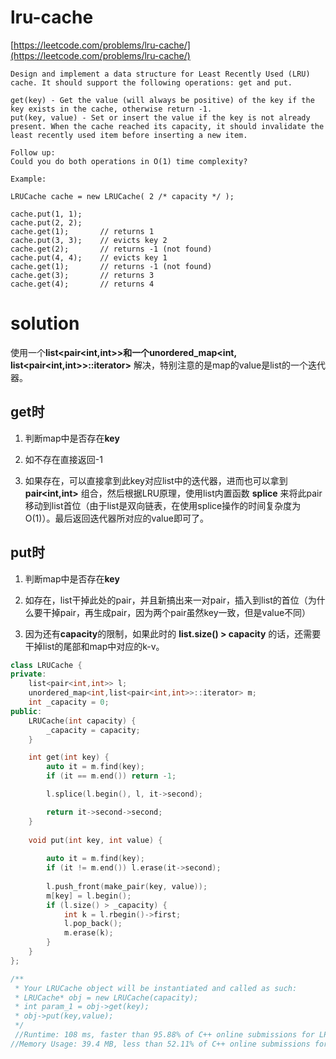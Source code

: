 # lru-cache

[https://leetcode.com/problems/lru-cache/](https://leetcode.com/problems/lru-cache/)

```
Design and implement a data structure for Least Recently Used (LRU) cache. It should support the following operations: get and put.

get(key) - Get the value (will always be positive) of the key if the key exists in the cache, otherwise return -1.
put(key, value) - Set or insert the value if the key is not already present. When the cache reached its capacity, it should invalidate the least recently used item before inserting a new item.

Follow up:
Could you do both operations in O(1) time complexity?

Example:

LRUCache cache = new LRUCache( 2 /* capacity */ );

cache.put(1, 1);
cache.put(2, 2);
cache.get(1);       // returns 1
cache.put(3, 3);    // evicts key 2
cache.get(2);       // returns -1 (not found)
cache.put(4, 4);    // evicts key 1
cache.get(1);       // returns -1 (not found)
cache.get(3);       // returns 3
cache.get(4);       // returns 4
```


# solution 

使用一个**list<pair<int,int>>**和一个**unordered_map<int, list<pair<int,int>>::iterator>** 解决，特别注意的是map的value是list的一个迭代器。

## get时

1. 判断map中是否存在**key**

2. 如不存在直接返回-1

3. 如果存在，可以直接拿到此key对应list中的迭代器，进而也可以拿到 **pair<int,int>** 组合，然后根据LRU原理，使用list内置函数 **splice** 来将此pair移动到list首位（由于list是双向链表，在使用splice操作的时间复杂度为O(1)）。最后返回迭代器所对应的value即可了。

## put时

1. 判断map中是否存在**key**

2. 如存在，list干掉此处的pair，并且新搞出来一对pair，插入到list的首位（为什么要干掉pair，再生成pair，因为两个pair虽然key一致，但是value不同）

3. 因为还有**capacity**的限制，如果此时的 **list.size() > capacity** 的话，还需要干掉list的尾部和map中对应的k-v。


```c++
class LRUCache {
private:
    list<pair<int,int>> l;
    unordered_map<int,list<pair<int,int>>::iterator> m;
    int _capacity = 0;
public:
    LRUCache(int capacity) {
        _capacity = capacity;
    }

    int get(int key) {
        auto it = m.find(key);
        if (it == m.end()) return -1;

        l.splice(l.begin(), l, it->second);

        return it->second->second;
    }
    
    void put(int key, int value) {
        
        auto it = m.find(key);
        if (it != m.end()) l.erase(it->second);
        
        l.push_front(make_pair(key, value));
        m[key] = l.begin();
        if (l.size() > _capacity) {
            int k = l.rbegin()->first;
            l.pop_back();
            m.erase(k);
        }
    }
};

/**
 * Your LRUCache object will be instantiated and called as such:
 * LRUCache* obj = new LRUCache(capacity);
 * int param_1 = obj->get(key);
 * obj->put(key,value);
 */
 //Runtime: 108 ms, faster than 95.88% of C++ online submissions for LRU Cache.
//Memory Usage: 39.4 MB, less than 52.11% of C++ online submissions for LRU Cache.
```